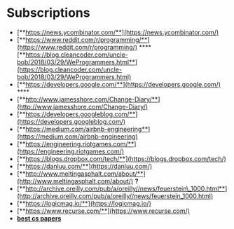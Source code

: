 # Subscriptions



* [**https://news.ycombinator.com/**](https://news.ycombinator.com/)
* [**https://www.reddit.com/r/programming/**](https://www.reddit.com/r/programming/) ****[**https://blog.cleancoder.com/uncle-bob/2018/03/29/WeProgrammers.html**](https://blog.cleancoder.com/uncle-bob/2018/03/29/WeProgrammers.html)
* [**https://developers.google.com/**](https://developers.google.com/) ****
* [**http://www.jamesshore.com/Change-Diary/**](http://www.jamesshore.com/Change-Diary/)
* [**https://developers.googleblog.com/**](https://developers.googleblog.com/)
* [**https://medium.com/airbnb-engineering**](https://medium.com/airbnb-engineering)
* [**https://engineering.riotgames.com/**](https://engineering.riotgames.com/)
* [**https://blogs.dropbox.com/tech/**](https://blogs.dropbox.com/tech/)
* [**https://danluu.com/**](https://danluu.com/)
* [**http://www.meltingasphalt.com/about/**](http://www.meltingasphalt.com/about/) **?**
* [**http://archive.oreilly.com/pub/a/oreilly//news/feuerstein\_1000.html**](http://archive.oreilly.com/pub/a/oreilly//news/feuerstein_1000.html)
* [**https://logicmag.io/**](https://logicmag.io/)
* [**https://www.recurse.com/**](https://www.recurse.com/)
* [**best cs papers**](https://news.ycombinator.com/item?id=16035402)




